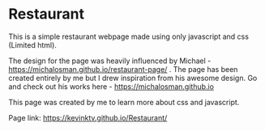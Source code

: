 # Restaurant

This is a simple restaurant webpage made using only javascript and css (Limited html). 

The design for the page was heavily influenced by Michael - https://michalosman.github.io/restaurant-page/ . The page has been created entirely by me but I drew inspiration from his awesome design. Go and check out his works here - https://michalosman.github.io

This page was created by me to learn more about css and javascript.

Page link: https://kevinktv.github.io/Restaurant/